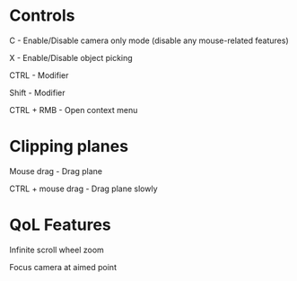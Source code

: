 # Controls
C - Enable/Disable camera only mode (disable any mouse-related features)

X - Enable/Disable object picking

CTRL - Modifier

Shift - Modifier

CTRL + RMB - Open context menu

# Clipping planes
Mouse drag - Drag plane

CTRL + mouse drag - Drag plane slowly

# QoL Features
Infinite scroll wheel zoom

Focus camera at aimed point
